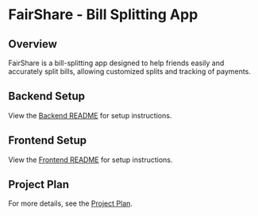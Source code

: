 # FairShare - Bill Splitting App

## Overview

FairShare is a bill-splitting app designed to help friends easily and accurately split bills, allowing customized splits and tracking of payments.

## Backend Setup

View the [Backend README](./backend/README.md) for setup instructions.

## Frontend Setup

View the [Frontend README](./frontend/README.md) for setup instructions.

## Project Plan

For more details, see the [Project Plan](./PROJECT_PLAN.md).